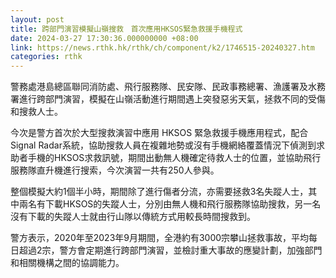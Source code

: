 ```yaml
---
layout: post
title: 跨部門演習模擬山嶺搜救　首次應用HKSOS緊急救援手機程式
date: 2024-03-27 17:30:36.000000000 +08:00
link: https://news.rthk.hk/rthk/ch/component/k2/1746515-20240327.htm
categories: rthk
---
```


警務處港島總區聯同消防處、飛行服務隊、民安隊、民政事務總署、漁護署及水務署進行跨部門演習，模擬在山嶺活動進行期間遇上突發惡劣天氣，拯救不同的受傷和搜救人士。

今次是警方首次於大型搜救演習中應用 HKSOS 緊急救援手機應用程式，配合Signal Radar系統，協助搜救人員在複雜地勢或沒有手機網絡覆蓋情況下偵測到求助者手機的HKSOS求救訊號，期間出動無人機確定待救人士的位置，並協助飛行服務隊直升機進行搜索，今次演習一共有250人參與。

整個模擬大約1個半小時，期間除了進行傷者分流，亦需要拯救3名失蹤人士，其中兩名有下載HKSOS的失蹤人士，分別由無人機和飛行服務隊協助搜救，另一名沒有下載的失蹤人士就由行山隊以傳統方式用較長時間搜救到。

警方表示，2020年至2023年9月期間，全港約有3000宗攀山拯救事故，平均每日超過2宗，警方會定期進行跨部門演習，並檢討重大事故的應變計劃，加強部門和相關機構之間的協調能力。
